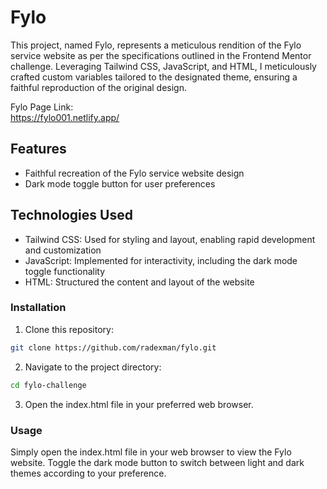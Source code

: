 # **Fylo**

This project, named Fylo, represents a meticulous rendition of the Fylo service website as per the specifications outlined in the Frontend Mentor challenge. Leveraging Tailwind CSS, JavaScript, and HTML, I meticulously crafted custom variables tailored to the designated theme, ensuring a faithful reproduction of the original design.

Fylo Page Link: </br>
https://fylo001.netlify.app/

## **Features**

<ul>
  <li>Faithful recreation of the Fylo service website design</li>
  <li>Dark mode toggle button for user preferences</li>
</ul>

## **Technologies Used**

<ul>
  <li>Tailwind CSS: Used for styling and layout, enabling rapid development and customization</li>
  <li>JavaScript: Implemented for interactivity, including the dark mode toggle functionality</li>
  <li>HTML: Structured the content and layout of the website</li>
</ul>

### **Installation**

1. Clone this repository:

```bash
git clone https://github.com/radexman/fylo.git
```

2. Navigate to the project directory:

```bash
cd fylo-challenge
```

3. Open the index.html file in your preferred web browser.

### **Usage**

Simply open the index.html file in your web browser to view the Fylo website. Toggle the dark mode button to switch between light and dark themes according to your preference.
